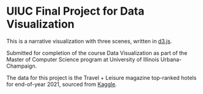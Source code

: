 # UIUC Final Project for Data Visualization

This is a narrative visualization with three scenes, written in [d3.js](https://d3js.org/).

Submitted for completion of the course Data Visualization as part of the Master of Computer Science program at University of Illinois Urbana-Champaign.

The data for this project is the Travel + Leisure magazine top-ranked hotels for end-of-year 2021, sourced from [Kaggle](https://www.kaggle.com/datasets/narmelan/travelleisure-worlds-best-hotels-2021?resource=download).